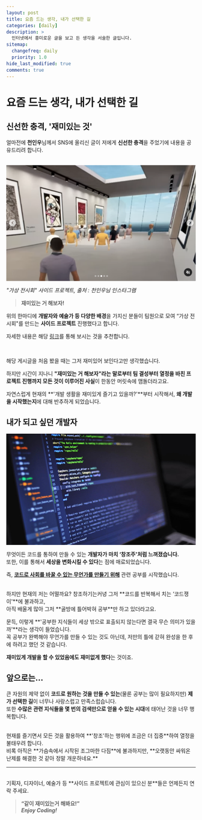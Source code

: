 ```yaml
---
layout: post
title: 요즘 드는 생각, 내가 선택한 길
categories: [daily]
description: >
  인터넷에서 흥미로운 글을 보고 든 생각을 서술한 글입니다.
sitemap:
  changefreq: daily
  priority: 1.0
hide_last_modified: true
comments: true
---
```



# 요즘 드는 생각, 내가 선택한 길

## 신선한 충격, '재미있는 것'

얼마전에 **천인우**님께서 SNS에 올리신 글이 저에게 **신선한 충격**을 주었기에 내용을 공유드리려 합니다.
<br>
<br>

<p>
<img src="../../assets/img/blog/lucas.webp" alt="swmaestro" width="800" style="margin-left: auto; margin-right: auto; display: block;"/>

<em>"가상 전시회" 사이드 프로젝트, 출처 : 천인우님 인스타그램 </em>
</p>

> **재미있는 거 해보자!**

위의 한마디에 **개발자와 예술가 등 다양한 배경**을 가지신 분들이 팀원으로 모여 “가상 전시회"를 만드는 **사이드 프로젝트** 진행했다고 합니다.<br>

자세한 내용은 해당 [링크](https://www.instagram.com/p/Cc4HA7DF1tf/?utm_source=ig_web_copy_link)를 통해 보시는 것을 추천합니다.

<br>


해당 게시글을 처음 봤을 때는 그저 재미있어 보인다고만 생각했습니다.

하지만 시간이 지나니 **"재미있는 거 해보자"라는 말로부터 팀 결성부터 열정을 바친 프로젝트 진행까지 모든 것이 이루어진 사실**이 한동안 머릿속에 맴돌더라고요.

자연스럽게 현재의 **'개발 생활을 재미있게 즐기고 있을까?'**부터 시작해서, **왜 개발을 시작했는지**에 대해 반추하게 되었습니다.

## 내가 되고 싶던 개발자

<img src="../../assets/img/blog/code.webp" alt="swmaestro" width="800" style="margin-left: auto; margin-right: auto; display: block;"/>

무엇이든 코드를 통하여 만들 수 있는 **개발자가 마치 ‘창조주'처럼 느껴졌습니다.**<br>
또한, 이를 통해서 **세상을 변화시킬 수 있다**는 점에 매료되었습니다.

즉, **<u>코드로 사회를 바꿀 수 있는 무언가를 만들기 위해</u>** 관련 공부를 시작했습니다.

<br>
하지만 현재의 저는 어떨까요? 창조하기는커녕 그저 **코드를 반복해서 치는 ‘코드쟁이'**에 불과하고, <br>아직 배울게 많아 그저 **골방에 틀어박혀 공부**만 하고 있더라고요.

문득, 이렇게 **'공부한 지식들이 세상 밖으로 표출되지 않는다면 결국 무슨 의미가 있을까'**라는 생각이 들었습니다.<br>
꼭 공부가 완벽해야 무언가를 만들 수 있는 것도 아닌데, 저만의 틀에 갇혀 완성을 한 후에 하려고 했던 것 같습니다.

**재미있게 개발을 할 수 있었음에도 재미없게 했다**는 것이죠.

## 앞으로는...

큰 자원의 제약 없이 **코드로 원하는 것을 만들 수 있는**(물론 공부는 많이 필요하지만) **제가 선택한 길**이 너무나 사랑스럽고 만족스럽습니다.<br>
또한 **수많은 관련 지식들을 몇 번의 검색만으로 얻을 수 있는 시대**에 태어난 것을 너무 행복합니다.

<br>
현재를 즐기면서 모든 것을 활용하여 **'창조'하는 행위에 조금은 더 집중**하여 열정을 불태우려 합니다.

<br>
비록 아직은 **가슴속에서 시작된 조그마한 다짐**에 불과하지만, **오랫동안 싸워온 난제를 해결한 것 같아 정말 개운하네요.**

<br>

---
<br>
기획자, 디자이너, 예술가 등 **사이드 프로젝트에 관심이 있으신 분**들은 언제든지 연락 주세요.

>**“같이 재미있는거 해봐요!”**<br>
**_Enjoy Coding!_**
